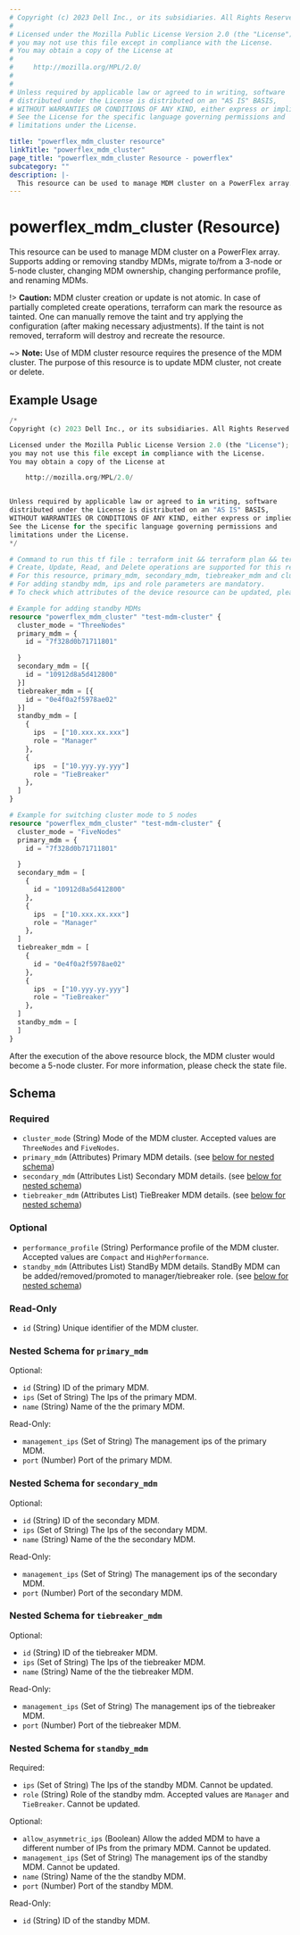 ```yaml
---
# Copyright (c) 2023 Dell Inc., or its subsidiaries. All Rights Reserved.
# 
# Licensed under the Mozilla Public License Version 2.0 (the "License");
# you may not use this file except in compliance with the License.
# You may obtain a copy of the License at
# 
#     http://mozilla.org/MPL/2.0/
# 
# 
# Unless required by applicable law or agreed to in writing, software
# distributed under the License is distributed on an "AS IS" BASIS,
# WITHOUT WARRANTIES OR CONDITIONS OF ANY KIND, either express or implied.
# See the License for the specific language governing permissions and
# limitations under the License.

title: "powerflex_mdm_cluster resource"
linkTitle: "powerflex_mdm_cluster"
page_title: "powerflex_mdm_cluster Resource - powerflex"
subcategory: ""
description: |-
  This resource can be used to manage MDM cluster on a PowerFlex array. Supports adding or removing standby MDMs, migrate to/from a 3-node or 5-node cluster, changing MDM ownership, changing performance profile, and renaming MDMs.
---
```


# powerflex_mdm_cluster (Resource)

This resource can be used to manage MDM cluster on a PowerFlex array. Supports adding or removing standby MDMs, migrate to/from a 3-node or 5-node cluster, changing MDM ownership, changing performance profile, and renaming MDMs.

!> **Caution:** MDM cluster creation or update is not atomic. In case of partially completed create operations, terraform can mark the resource as tainted.
One can manually remove the taint and try applying the configuration (after making necessary adjustments).
If the taint is not removed, terraform will destroy and recreate the resource.

~> **Note:** Use of MDM cluster resource requires the presence of the MDM cluster. The purpose of this resource is to update MDM cluster, not create or delete.

## Example Usage

```terraform
/*
Copyright (c) 2023 Dell Inc., or its subsidiaries. All Rights Reserved.

Licensed under the Mozilla Public License Version 2.0 (the "License");
you may not use this file except in compliance with the License.
You may obtain a copy of the License at

    http://mozilla.org/MPL/2.0/


Unless required by applicable law or agreed to in writing, software
distributed under the License is distributed on an "AS IS" BASIS,
WITHOUT WARRANTIES OR CONDITIONS OF ANY KIND, either express or implied.
See the License for the specific language governing permissions and
limitations under the License.
*/

# Command to run this tf file : terraform init && terraform plan && terraform apply.
# Create, Update, Read, and Delete operations are supported for this resource.
# For this resource, primary_mdm, secondary_mdm, tiebreaker_mdm and cluster_mode are mandatory parameters.
# For adding standby mdm, ips and role parameters are mandatory.
# To check which attributes of the device resource can be updated, please refer Product Guide in the documentation

# Example for adding standby MDMs
resource "powerflex_mdm_cluster" "test-mdm-cluster" {
  cluster_mode = "ThreeNodes"
  primary_mdm = {
    id = "7f328d0b71711801"

  }
  secondary_mdm = [{
    id = "10912d8a5d412800"
  }]
  tiebreaker_mdm = [{
    id = "0e4f0a2f5978ae02"
  }]
  standby_mdm = [
    {
      ips  = ["10.xxx.xx.xxx"]
      role = "Manager"
    },
    {
      ips  = ["10.yyy.yy.yyy"]
      role = "TieBreaker"
    },
  ]
}

# Example for switching cluster mode to 5 nodes
resource "powerflex_mdm_cluster" "test-mdm-cluster" {
  cluster_mode = "FiveNodes"
  primary_mdm = {
    id = "7f328d0b71711801"

  }
  secondary_mdm = [
    {
      id = "10912d8a5d412800"
    },
    {
      ips  = ["10.xxx.xx.xxx"]
      role = "Manager"
    },
  ]
  tiebreaker_mdm = [
    {
      id = "0e4f0a2f5978ae02"
    },
    {
      ips  = ["10.yyy.yy.yyy"]
      role = "TieBreaker"
    },
  ]
  standby_mdm = [
  ]
}
```

After the execution of the above resource block, the MDM cluster would become a 5-node cluster. For more information, please check the state file.

<!-- schema generated by tfplugindocs -->
## Schema

### Required

- `cluster_mode` (String) Mode of the MDM cluster. Accepted values are `ThreeNodes` and `FiveNodes`.
- `primary_mdm` (Attributes) Primary MDM details. (see [below for nested schema](#nestedatt--primary_mdm))
- `secondary_mdm` (Attributes List) Secondary MDM details. (see [below for nested schema](#nestedatt--secondary_mdm))
- `tiebreaker_mdm` (Attributes List) TieBreaker MDM details. (see [below for nested schema](#nestedatt--tiebreaker_mdm))

### Optional

- `performance_profile` (String) Performance profile of the MDM cluster. Accepted values are `Compact` and `HighPerformance`.
- `standby_mdm` (Attributes List) StandBy MDM details. StandBy MDM can be added/removed/promoted to manager/tiebreaker role. (see [below for nested schema](#nestedatt--standby_mdm))

### Read-Only

- `id` (String) Unique identifier of the MDM cluster.

<a id="nestedatt--primary_mdm"></a>
### Nested Schema for `primary_mdm`

Optional:

- `id` (String) ID of the primary MDM.
- `ips` (Set of String) The Ips of the primary MDM.
- `name` (String) Name of the the primary MDM.

Read-Only:

- `management_ips` (Set of String) The management ips of the primary MDM.
- `port` (Number) Port of the primary MDM.


<a id="nestedatt--secondary_mdm"></a>
### Nested Schema for `secondary_mdm`

Optional:

- `id` (String) ID of the secondary MDM.
- `ips` (Set of String) The Ips of the secondary MDM.
- `name` (String) Name of the the secondary MDM.

Read-Only:

- `management_ips` (Set of String) The management ips of the secondary MDM.
- `port` (Number) Port of the secondary MDM.


<a id="nestedatt--tiebreaker_mdm"></a>
### Nested Schema for `tiebreaker_mdm`

Optional:

- `id` (String) ID of the tiebreaker MDM.
- `ips` (Set of String) The Ips of the tiebreaker MDM.
- `name` (String) Name of the the tiebreaker MDM.

Read-Only:

- `management_ips` (Set of String) The management ips of the tiebreaker MDM.
- `port` (Number) Port of the tiebreaker MDM.


<a id="nestedatt--standby_mdm"></a>
### Nested Schema for `standby_mdm`

Required:

- `ips` (Set of String) The Ips of the standby MDM. Cannot be updated.
- `role` (String) Role of the standby mdm. Accepted values are `Manager` and `TieBreaker`. Cannot be updated.

Optional:

- `allow_asymmetric_ips` (Boolean) Allow the added MDM to have a different number of IPs from the primary MDM. Cannot be updated.
- `management_ips` (Set of String) The management ips of the standby MDM. Cannot be updated.
- `name` (String) Name of the the standby MDM.
- `port` (Number) Port of the standby MDM.

Read-Only:

- `id` (String) ID of the standby MDM.

